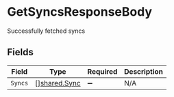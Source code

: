# GetSyncsResponseBody

Successfully fetched syncs


## Fields

| Field                                        | Type                                         | Required                                     | Description                                  |
| -------------------------------------------- | -------------------------------------------- | -------------------------------------------- | -------------------------------------------- |
| `Syncs`                                      | [][shared.Sync](../../models/shared/sync.md) | :heavy_minus_sign:                           | N/A                                          |